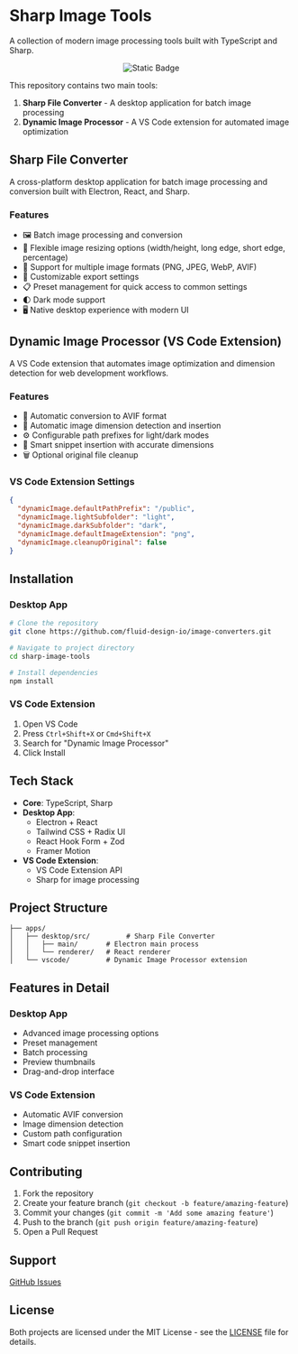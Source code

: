 # Sharp Image Tools

A collection of modern image processing tools built with TypeScript and Sharp.

<div align="center">

![Static Badge](https://img.shields.io/badge/License-MIT-blue)

</div>

This repository contains two main tools:

1. **Sharp File Converter** - A desktop application for batch image processing
2. **Dynamic Image Processor** - A VS Code extension for automated image optimization

## Sharp File Converter

A cross-platform desktop application for batch image processing and conversion built with Electron, React, and Sharp.

### Features

- 🖼️ Batch image processing and conversion
- 📐 Flexible image resizing options (width/height, long edge, short edge, percentage)
- 🎨 Support for multiple image formats (PNG, JPEG, WebP, AVIF)
- 💾 Customizable export settings
- 📋 Preset management for quick access to common settings
- 🌓 Dark mode support
- 🖥️ Native desktop experience with modern UI

## Dynamic Image Processor (VS Code Extension)

A VS Code extension that automates image optimization and dimension detection for web development workflows.

### Features

- 🔄 Automatic conversion to AVIF format
- 📏 Automatic image dimension detection and insertion
- ⚙️ Configurable path prefixes for light/dark modes
- 🎯 Smart snippet insertion with accurate dimensions
- 🗑️ Optional original file cleanup

### VS Code Extension Settings

```json
{
  "dynamicImage.defaultPathPrefix": "/public",
  "dynamicImage.lightSubfolder": "light",
  "dynamicImage.darkSubfolder": "dark",
  "dynamicImage.defaultImageExtension": "png",
  "dynamicImage.cleanupOriginal": false
}
```

## Installation

### Desktop App

```bash
# Clone the repository
git clone https://github.com/fluid-design-io/image-converters.git

# Navigate to project directory
cd sharp-image-tools

# Install dependencies
npm install
```

### VS Code Extension

1. Open VS Code
2. Press `Ctrl+Shift+X` or `Cmd+Shift+X`
3. Search for "Dynamic Image Processor"
4. Click Install

## Tech Stack

- **Core**: TypeScript, Sharp
- **Desktop App**:
  - Electron + React
  - Tailwind CSS + Radix UI
  - React Hook Form + Zod
  - Framer Motion
- **VS Code Extension**:
  - VS Code Extension API
  - Sharp for image processing

## Project Structure

```
├── apps/
│   ├── desktop/src/         # Sharp File Converter
│   │   ├── main/       # Electron main process
│   │   └── renderer/   # React renderer
│   └── vscode/         # Dynamic Image Processor extension
```

## Features in Detail

### Desktop App

- Advanced image processing options
- Preset management
- Batch processing
- Preview thumbnails
- Drag-and-drop interface

### VS Code Extension

- Automatic AVIF conversion
- Image dimension detection
- Custom path configuration
- Smart code snippet insertion

## Contributing

1. Fork the repository
2. Create your feature branch (`git checkout -b feature/amazing-feature`)
3. Commit your changes (`git commit -m 'Add some amazing feature'`)
4. Push to the branch (`git push origin feature/amazing-feature`)
5. Open a Pull Request

## Support

[GitHub Issues](https://github.com/fluid-design-io/image-converters/issues)

## License

Both projects are licensed under the MIT License - see the [LICENSE](LICENSE) file for details.
